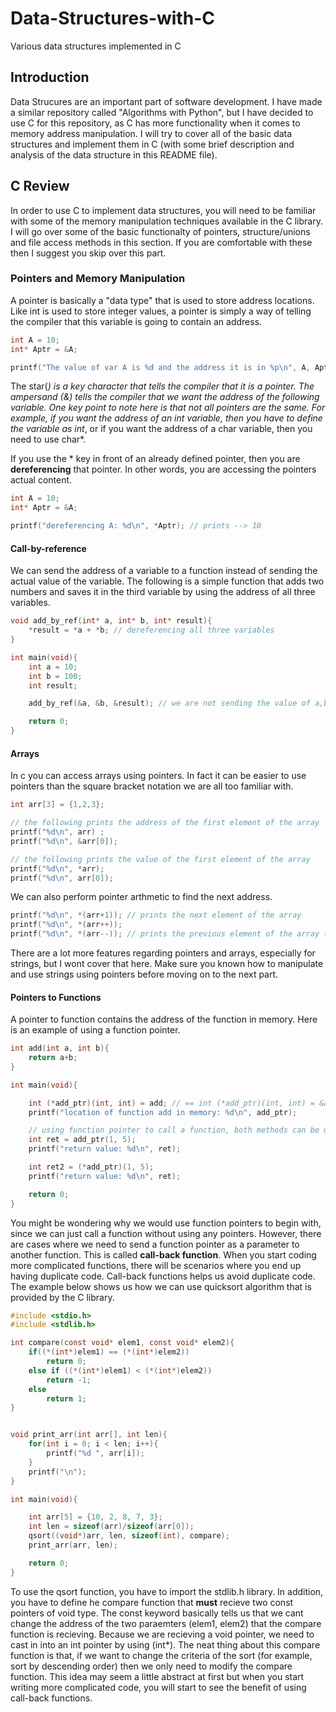 # Data-Structures-with-C
Various data structures implemented in C

## Introduction
Data Strucures are an important part of software development. I have made a similar repository called "Algorithms with Python", but I have decided to use C for this repository, as C has more functionality when it comes to memory address manipulation. I will try to cover all of the basic data structures and implement them in C (with some brief description and analysis of the data structure in this README file).

## C Review
In order to use C to implement data structures, you will need to be familiar with some of the memory manipulation techniques available in the C library. I will go over some of the basic functionalty of pointers, structure/unions and file access methods in this section. If you are comfortable with these then I suggest you skip over this part.

### Pointers and Memory Manipulation
A pointer is basically a "data type" that is used to store address locations. Like int is used to store integer values, a pointer is simply a way of telling the compiler that this variable is going to contain an address.

```c
int A = 10;
int* Aptr = &A;

printf("The value of var A is %d and the address it is in %p\n", A, Aptr);
```

The star(*) is a key character that tells the compiler that it is a pointer. The ampersand (&) tells the compiler that we want the address of the following variable. One key point to note here is that not all pointers are the same. For example, if you want the address of an int variable, then you have to define the variable as int*, or if you want the address of a char variable, then you need to use char*.

If you use the * key in front of an already defined pointer, then you are <strong>dereferencing</strong> that pointer. In other words, you are accessing the pointers actual content.

```c
int A = 10;
int* Aptr = &A;

printf("dereferencing A: %d\n", *Aptr); // prints --> 10
```

#### Call-by-reference
We can send the address of a variable to a function instead of sending the actual value of the variable. The following is a simple function that adds two numbers and saves it in the third variable by using the address of all three variables.

```c
void add_by_ref(int* a, int* b, int* result){
    *result = *a + *b; // dereferencing all three variables
}

int main(void){
    int a = 10;
    int b = 100;
    int result;

    add_by_ref(&a, &b, &result); // we are not sending the value of a,b and result but their respective address

    return 0;
}
```

#### Arrays
In c you can access arrays using pointers. In fact it can be easier to use pointers than the square bracket notation we are all too familiar with.
```c
int arr[3] = {1,2,3};

// the following prints the address of the first element of the array
printf("%d\n", arr) ;
printf("%d\n", &arr[0]);

// the following prints the value of the first element of the array
printf("%d\n", *arr);
printf("%d\n", arr[0]);
```

We can also perform pointer arthmetic to find the next address.
```c
printf("%d\n", *(arr+1)); // prints the next element of the array
printf("%d\n", *(arr++));
printf("%d\n", *(arr--)); // prints the previous element of the array (if there is one)
```
There are a lot more features regarding pointers and arrays, especially for strings, but I wont cover that here. Make sure you known how to manipulate and use strings using pointers before moving on to the next part.

#### Pointers to Functions
A pointer to function contains the address of the function in memory. Here is an example of using a function pointer.
```c
int add(int a, int b){
    return a+b;
}

int main(void){

    int (*add_ptr)(int, int) = add; // == int (*add_ptr)(int, int) = &add;
    printf("location of function add in memory: %d\n", add_ptr);

    // using function pointer to call a function, both methods can be used.
    int ret = add_ptr(1, 5);
    printf("return value: %d\n", ret);

    int ret2 = (*add_ptr)(1, 5);
    printf("return value: %d\n", ret);

    return 0;
}
```
You might be wondering why we would use function pointers to begin with, since we can just call a function without using any pointers. However, there are cases where we need to send a function pointer as a parameter to another function. This is called <strong>call-back function</strong>. When you start coding more complicated functions, there will be scenarios where you end up having duplicate code. Call-back functions helps us avoid duplicate code. The example below shows us how we can use quicksort algorithm that is provided by the C library.
```c
#include <stdio.h>
#include <stdlib.h>

int compare(const void* elem1, const void* elem2){
    if((*(int*)elem1) == (*(int*)elem2))
        return 0;
    else if ((*(int*)elem1) < (*(int*)elem2))
        return -1;
    else
        return 1;
}


void print_arr(int arr[], int len){
    for(int i = 0; i < len; i++){
        printf("%d ", arr[i]);
    }
    printf("\n");
}

int main(void){

    int arr[5] = {10, 2, 8, 7, 3};
    int len = sizeof(arr)/sizeof(arr[0]);
    qsort((void*)arr, len, sizeof(int), compare);
    print_arr(arr, len);

    return 0;
}
```
To use the qsort function, you have to import the stdlib.h library. In addition, you have to define he compare function that <strong>must</strong> recieve two const pointers of void type. The const keyword basically tells us that we cant change the address of the two paraemters (elem1, elem2) that the compare function is recieving. Because we are recieving a void pointer, we need to cast in into an int pointer by using (int*). The neat thing about this compare function is that, if we want to change the criteria of the sort (for example, sort by descending order) then we only need to modify the compare function. This idea may seem a little abstract at first but when you start writing more complicated code, you will start to see the benefit of using call-back functions.






